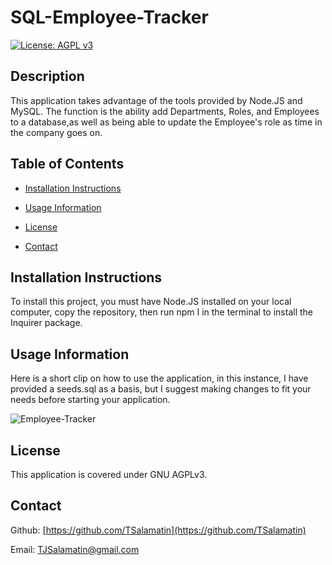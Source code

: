 # SQL-Employee-Tracker
[![License: AGPL v3](https://img.shields.io/badge/License-AGPL_v3-blue.svg)](https://www.gnu.org/licenses/agpl-3.0)

## Description
    
This application takes advantage of the tools provided by Node.JS and MySQL.
The function is the ability add Departments, Roles, and Employees to a database,as well as being able to update the Employee's role as time in the company goes on.


## Table of Contents
    
- [Installation Instructions](#installation-instructions)

- [Usage Information](#usage-information)

- [License](#license)

- [Contact](#contact)


## Installation Instructions
    
To install this project, you must have Node.JS installed on your local computer, copy the repository, then run npm I in the terminal to install the Inquirer package. 

    
## Usage Information
    
Here is a short clip on how to use the application, in this instance, I have provided a seeds.sql as a basis, but I suggest making changes to fit your needs before starting your application. 
  
![Employee-Tracker](https://github.com/TSalamatin/SQL-Employee-Tracker/assets/128180862/55e7405a-bb4c-40d6-bf42-b282d290814c.gif)


    
## License
    
This application is covered under GNU AGPLv3.
      
    
## Contact

Github: [https://github.com/TSalamatin](https://github.com/TSalamatin)

Email: [TJSalamatin@gmail.com](mailto:TJSalamatin@gmail.com)
